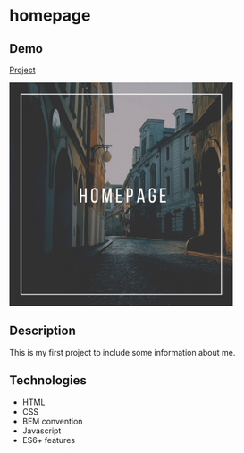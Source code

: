 # homepage

## Demo
[Project](https://piotrpaczuski.github.io/homepage/)

<img src="IMG/share.png" alt="background" width="400px">

## Description
This is my first project to include some information about me. 

## Technologies
- HTML
- CSS
- BEM convention
- Javascript
- ES6+ features
